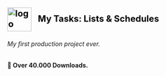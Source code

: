<h1 id="logo">
<a href="https://play.google.com/store/apps/details?id=com.stefanoskouzounis.mytasks" 
style= "color: black; font-size: 20px; text-decoration: none;">
<img src="https://play-lh.googleusercontent.com/LuO3dPW1JXdKJZdS2mFeewDUGns0reppYDrEUyF0Rmudt6SRjh7ATApd928aEpGovjM=w240-h480-rw" 
alt="logo" style=" width:55px; padding-right:2%;" 
align= "center"/> My Tasks: Lists & Schedules</a>
</h1>

###### My first production project ever.

**🏅 Over 40.000 Downloads.**
